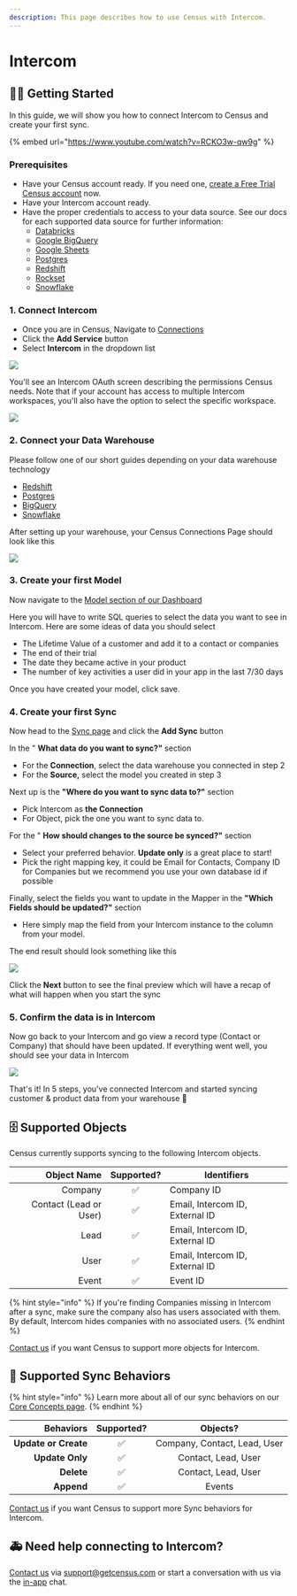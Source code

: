 ```yaml
---
description: This page describes how to use Census with Intercom.
---
```


# Intercom

## 🏃‍♀️ Getting Started

In this guide, we will show you how to connect Intercom to Census and create your first sync.

{% embed url="https://www.youtube.com/watch?v=RCKO3w-qw9g" %}

### Prerequisites

* Have your Census account ready. If you need one, [create a Free Trial Census account](https://app.getcensus.com) now.
* Have your Intercom account ready.
* Have the proper credentials to access to your data source. See our docs for each supported data source for further information:
  * [Databricks](https://docs.getcensus.com/sources/databricks)
  * [Google BigQuery](https://docs.getcensus.com/sources/google-bigquery)
  * [Google Sheets](https://docs.getcensus.com/sources/google-sheets)
  * [Postgres](https://docs.getcensus.com/sources/postgres)
  * [Redshift](https://docs.getcensus.com/sources/redshift)
  * [Rockset](https://docs.getcensus.com/sources/rockset)
  * [Snowflake](https://docs.getcensus.com/sources/snowflake)

### 1. Connect Intercom

* Once you are in Census, Navigate to [Connections](https://app.getcensus.com/connections)
* Click the **Add Service** button
* Select **Intercom** in the dropdown list

![](../.gitbook/assets/screely-1618112961265.png)

You'll see an Intercom OAuth screen describing the permissions Census needs. Note that if your account has access to multiple Intercom workspaces, you'll also have the option to select the specific workspace.

![](../.gitbook/assets/screely-1618112984352.png)

### 2. Connect your Data Warehouse

Please follow one of our short guides depending on your data warehouse technology

* [Redshift](https://help.getcensus.com/article/10-configuring-redshift-postgresql-access)
* [Postgres](https://help.getcensus.com/article/10-configuring-redshift-postgresql-access)
* [BigQuery](https://help.getcensus.com/article/21-configuring-bigquery-access)
* [Snowflake](https://help.getcensus.com/article/8-configuring-snowflake-access)

After setting up your warehouse, your Census Connections Page should look like this

![](../.gitbook/assets/screely-1618112995751.png)

### 3. Create your first Model

Now navigate to the [Model section of our Dashboard](https://app.getcensus.com/models)

Here you will have to write SQL queries to select the data you want to see in Intercom. Here are some ideas of data you should select

* The Lifetime Value of a customer and add it to a contact or companies
* The end of their trial
* The date they became active in your product
* The number of key activities a user did in your app in the last 7/30 days

Once you have created your model, click save.&#x20;

### 4. Create your first Sync

Now head to the [Sync page](https://app.getcensus.com/syncs) and click the **Add Sync** button

In the " **What data do you want to sync?"** section

* For the **Connection**, select the data warehouse you connected in step 2
* For the **Source,**  select the model you created in step 3

Next up is the **"Where do you want to sync data to?"** section

* Pick Intercom as **the Connection**
* For Object, pick the one you want to sync data to.

For the " **How should changes to the source be synced?"** section&#x20;

* Select your preferred behavior. **Update only** is a great place to start!
* Pick the right mapping key, it could be Email for Contacts, Company ID for Companies but we recommend you use your own database id if possible

Finally, select the fields you want to update in the Mapper in the **"Which Fields should be updated?"** section

* Here simply map the field from your Intercom instance to the column from your model.

The end result should look something like this

![](../.gitbook/assets/screely-1618113035239.png)

Click the **Next** button to see the final preview which will have a recap of what will happen when you start the sync

### 5. Confirm the data is in Intercom

Now go back to your Intercom and go view a record type (Contact or Company) that should have been updated. If everything went well, you should see your data in Intercom

![](../.gitbook/assets/screely-1618113503713.png)

That's it! In 5 steps, you've connected Intercom and started syncing customer & product data from your warehouse  🎉

## 🗄 Supported Objects

Census currently supports syncing to the following Intercom objects.

|         **Object Name** | **Supported?** | Identifiers                     |
| ----------------------: | :------------: | ------------------------------- |
|                 Company |        ✅       | Company ID                      |
| Contact (Lead or User)  |        ✅       | Email, Intercom ID, External ID |
|                    Lead |        ✅       | Email, Intercom ID, External ID |
|                    User |        ✅       | Email, Intercom ID, External ID |
|                   Event |        ✅       | Event ID                        |

{% hint style="info" %}
If you're finding Companies missing in Intercom after a sync, make sure the company also has users associated with them. By default, Intercom hides companies with no associated users.
{% endhint %}

[Contact us](mailto:support@getcensus.com) if you want Census to support more objects for Intercom.

## 🔄 Supported Sync Behaviors

{% hint style="info" %}
Learn more about all of our sync behaviors on our [Core Concepts page](../basics/core-concept/#the-different-sync-behaviors).
{% endhint %}

|        **Behaviors** | **Supported?** |         **Objects?**         |
| -------------------: | :------------: | :--------------------------: |
| **Update or Create** |        ✅       | Company, Contact, Lead, User |
|      **Update Only** |        ✅       |      Contact, Lead, User     |
|           **Delete** |        ✅       |      Contact, Lead, User     |
|           **Append** |        ✅       |            Events            |

[Contact us](mailto:support@getcensus.com) if you want Census to support more Sync behaviors for Intercom.

## 🚑 Need help connecting to Intercom?

[Contact us](mailto:support@getcensus.com) via support@getcensus.com or start a conversation with us via the [in-app](https://app.getcensus.com) chat.
